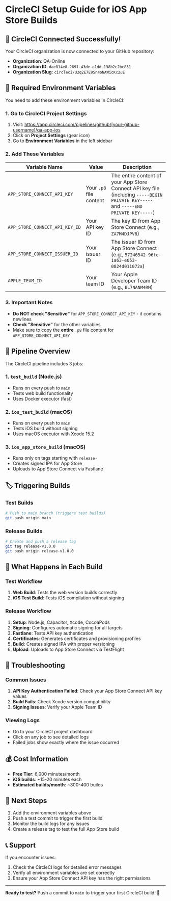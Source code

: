 # CircleCI Setup Guide for iOS App Store Builds

## 🎉 CircleCI Connected Successfully!

Your CircleCI organization is now connected to your GitHub repository:
- **Organization**: QA-Online
- **Organization ID**: `dae814e8-2691-43de-a1dd-138b2c2bc831`
- **Organization Slug**: `circleci/U2q2E7E9Sn4oNAWicKc2uE`

## 🔐 Required Environment Variables

You need to add these environment variables in CircleCI:

### 1. Go to CircleCI Project Settings
1. Visit: https://app.circleci.com/pipelines/github/[your-github-username]/qa-app-ios
2. Click on **Project Settings** (gear icon)
3. Go to **Environment Variables** in the left sidebar

### 2. Add These Variables

| Variable Name | Value | Description |
|---------------|-------|-------------|
| `APP_STORE_CONNECT_API_KEY` | Your `.p8` file content | The entire content of your App Store Connect API key file (including `-----BEGIN PRIVATE KEY-----` and `-----END PRIVATE KEY-----`) |
| `APP_STORE_CONNECT_API_KEY_ID` | Your API key ID | The key ID from App Store Connect (e.g., `ZA7M4DJPV8`) |
| `APP_STORE_CONNECT_ISSUER_ID` | Your issuer ID | The issuer ID from App Store Connect (e.g., `57246542-96fe-1a63-e053-0824d011072a`) |
| `APPLE_TEAM_ID` | Your team ID | Your Apple Developer Team ID (e.g., `BL7NANM4RM`) |

### 3. Important Notes
- **Do NOT check "Sensitive"** for `APP_STORE_CONNECT_API_KEY` - it contains newlines
- **Check "Sensitive"** for the other variables
- Make sure to copy the **entire** `.p8` file content for `APP_STORE_CONNECT_API_KEY`

## 🚀 Pipeline Overview

The CircleCI pipeline includes 3 jobs:

### 1. `test_build` (Node.js)
- Runs on every push to `main`
- Tests web build functionality
- Uses Docker executor (fast)

### 2. `ios_test_build` (macOS)
- Runs on every push to `main`
- Tests iOS build without signing
- Uses macOS executor with Xcode 15.2

### 3. `ios_app_store_build` (macOS)
- Runs only on tags starting with `release-`
- Creates signed IPA for App Store
- Uploads to App Store Connect via Fastlane

## 🏷️ Triggering Builds

### Test Builds
```bash
# Push to main branch (triggers test builds)
git push origin main
```

### Release Builds
```bash
# Create and push a release tag
git tag release-v1.0.0
git push origin release-v1.0.0
```

## 📱 What Happens in Each Build

### Test Workflow
1. **Web Build**: Tests the web version builds correctly
2. **iOS Test Build**: Tests iOS compilation without signing

### Release Workflow
1. **Setup**: Node.js, Capacitor, Xcode, CocoaPods
2. **Signing**: Configures automatic signing for all targets
3. **Fastlane**: Tests API key authentication
4. **Certificates**: Generates certificates and provisioning profiles
5. **Build**: Creates signed IPA with proper versioning
6. **Upload**: Uploads to App Store Connect via TestFlight

## 🔧 Troubleshooting

### Common Issues
1. **API Key Authentication Failed**: Check your App Store Connect API key values
2. **Build Fails**: Check Xcode version compatibility
3. **Signing Issues**: Verify your Apple Team ID

### Viewing Logs
- Go to your CircleCI project dashboard
- Click on any job to see detailed logs
- Failed jobs show exactly where the issue occurred

## 💰 Cost Information
- **Free Tier**: 6,000 minutes/month
- **iOS builds**: ~15-20 minutes each
- **Estimated builds/month**: ~300-400 builds

## 🎯 Next Steps
1. Add the environment variables above
2. Push a test commit to trigger the first build
3. Monitor the build logs for any issues
4. Create a release tag to test the full App Store build

## 📞 Support
If you encounter issues:
1. Check the CircleCI logs for detailed error messages
2. Verify all environment variables are set correctly
3. Ensure your App Store Connect API key has the right permissions

---

**Ready to test?** Push a commit to `main` to trigger your first CircleCI build! 🚀
